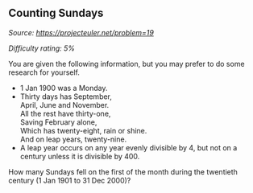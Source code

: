 Counting Sundays
----------------

*Source: https://projecteuler.net/problem=19*


*Difficulty rating: 5%*

You are given the following information, but you may prefer to do some
research for yourself.

-   1 Jan 1900 was a Monday.
-   Thirty days has September,\
     April, June and November.\
     All the rest have thirty-one,\
     Saving February alone,\
     Which has twenty-eight, rain or shine.\
     And on leap years, twenty-nine.
-   A leap year occurs on any year evenly divisible by 4, but not on a
    century unless it is divisible by 400.

How many Sundays fell on the first of the month during the twentieth
century (1 Jan 1901 to 31 Dec 2000)?
